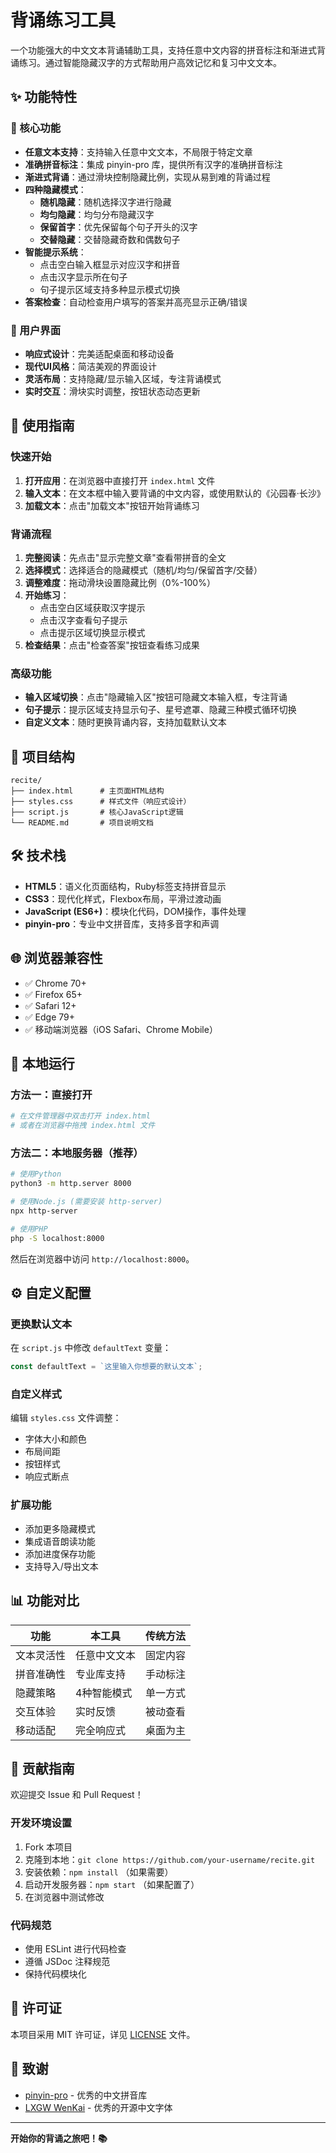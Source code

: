 # 背诵练习工具

一个功能强大的中文文本背诵辅助工具，支持任意中文内容的拼音标注和渐进式背诵练习。通过智能隐藏汉字的方式帮助用户高效记忆和复习中文文本。

## ✨ 功能特性

### 🎯 核心功能
- **任意文本支持**：支持输入任意中文文本，不局限于特定文章
- **准确拼音标注**：集成 pinyin-pro 库，提供所有汉字的准确拼音标注
- **渐进式背诵**：通过滑块控制隐藏比例，实现从易到难的背诵过程
- **四种隐藏模式**：
  - **随机隐藏**：随机选择汉字进行隐藏
  - **均匀隐藏**：均匀分布隐藏汉字
  - **保留首字**：优先保留每个句子开头的汉字
  - **交替隐藏**：交替隐藏奇数和偶数句子
- **智能提示系统**：
  - 点击空白输入框显示对应汉字和拼音
  - 点击汉字显示所在句子
  - 句子提示区域支持多种显示模式切换
- **答案检查**：自动检查用户填写的答案并高亮显示正确/错误

### 🎨 用户界面
- **响应式设计**：完美适配桌面和移动设备
- **现代UI风格**：简洁美观的界面设计
- **灵活布局**：支持隐藏/显示输入区域，专注背诵模式
- **实时交互**：滑块实时调整，按钮状态动态更新

## 📖 使用指南

### 快速开始
1. **打开应用**：在浏览器中直接打开 `index.html` 文件
2. **输入文本**：在文本框中输入要背诵的中文内容，或使用默认的《沁园春·长沙》
3. **加载文本**：点击"加载文本"按钮开始背诵练习

### 背诵流程
1. **完整阅读**：先点击"显示完整文章"查看带拼音的全文
2. **选择模式**：选择适合的隐藏模式（随机/均匀/保留首字/交替）
3. **调整难度**：拖动滑块设置隐藏比例（0%-100%）
4. **开始练习**：
   - 点击空白区域获取汉字提示
   - 点击汉字查看句子提示
   - 点击提示区域切换显示模式
5. **检查结果**：点击"检查答案"按钮查看练习成果

### 高级功能
- **输入区域切换**：点击"隐藏输入区"按钮可隐藏文本输入框，专注背诵
- **句子提示**：提示区域支持显示句子、星号遮罩、隐藏三种模式循环切换
- **自定义文本**：随时更换背诵内容，支持加载默认文本

## 📁 项目结构

```
recite/
├── index.html      # 主页面HTML结构
├── styles.css      # 样式文件（响应式设计）
├── script.js       # 核心JavaScript逻辑
└── README.md       # 项目说明文档
```

## 🛠 技术栈

- **HTML5**：语义化页面结构，Ruby标签支持拼音显示
- **CSS3**：现代化样式，Flexbox布局，平滑过渡动画
- **JavaScript (ES6+)**：模块化代码，DOM操作，事件处理
- **pinyin-pro**：专业中文拼音库，支持多音字和声调

## 🌐 浏览器兼容性

- ✅ Chrome 70+
- ✅ Firefox 65+
- ✅ Safari 12+
- ✅ Edge 79+
- ✅ 移动端浏览器（iOS Safari、Chrome Mobile）

## 🚀 本地运行

### 方法一：直接打开
```bash
# 在文件管理器中双击打开 index.html
# 或者在浏览器中拖拽 index.html 文件
```

### 方法二：本地服务器（推荐）
```bash
# 使用Python
python3 -m http.server 8000

# 使用Node.js (需要安装 http-server)
npx http-server

# 使用PHP
php -S localhost:8000
```

然后在浏览器中访问 `http://localhost:8000`。

## ⚙️ 自定义配置

### 更换默认文本
在 `script.js` 中修改 `defaultText` 变量：
```javascript
const defaultText = `这里输入你想要的默认文本`;
```

### 自定义样式
编辑 `styles.css` 文件调整：
- 字体大小和颜色
- 布局间距
- 按钮样式
- 响应式断点

### 扩展功能
- 添加更多隐藏模式
- 集成语音朗读功能
- 添加进度保存功能
- 支持导入/导出文本

## 📊 功能对比

| 功能 | 本工具 | 传统方法 |
|------|--------|----------|
| 文本灵活性 | 任意中文文本 | 固定内容 |
| 拼音准确性 | 专业库支持 | 手动标注 |
| 隐藏策略 | 4种智能模式 | 单一方式 |
| 交互体验 | 实时反馈 | 被动查看 |
| 移动适配 | 完全响应式 | 桌面为主 |

## 🤝 贡献指南

欢迎提交 Issue 和 Pull Request！

### 开发环境设置
1. Fork 本项目
2. 克隆到本地：`git clone https://github.com/your-username/recite.git`
3. 安装依赖：`npm install` （如果需要）
4. 启动开发服务器：`npm start` （如果配置了）
5. 在浏览器中测试修改

### 代码规范
- 使用 ESLint 进行代码检查
- 遵循 JSDoc 注释规范
- 保持代码模块化

## 📄 许可证

本项目采用 MIT 许可证，详见 [LICENSE](LICENSE) 文件。

## 🙏 致谢

- [pinyin-pro](https://github.com/zh-lx/pinyin-pro) - 优秀的中文拼音库
- [LXGW WenKai](https://github.com/lxgw/LxgwWenKai) - 优秀的开源中文字体

---

**开始你的背诵之旅吧！📚**
